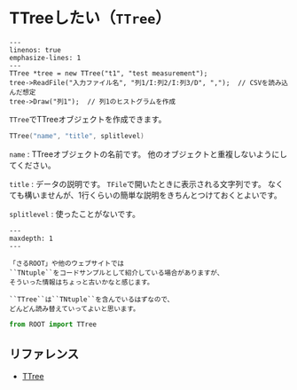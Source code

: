 # TTreeしたい（``TTree``）

```{code-block} cpp
---
linenos: true
emphasize-lines: 1
---
TTree *tree = new TTree("t1", "test measurement");
tree->ReadFile("入力ファイル名", "列1/I:列2/I:列3/D", ",");  // CSVを読み込んだ想定
tree->Draw("列1");  // 列1のヒストグラムを作成
```

``TTree``でTTreeオブジェクトを作成できます。

```cpp
TTree("name", "title", splitlevel)
```

``name``
:   TTreeオブジェクトの名前です。
    他のオブジェクトと重複しないようにしてください。

``title``
:   データの説明です。
    ``TFile``で開いたときに表示される文字列です。
    なくても構いませんが、1行くらいの簡単な説明をきちんとつけておくとよいです。

``splitlevel``
:   使ったことがないです。


```{toctree}
---
maxdepth: 1
---

```

```{note}
「さるROOT」や他のウェブサイトでは
``TNtuple``をコードサンプルとして紹介している場合がありますが、
そういった情報はちょっと古いかなと感じます。

``TTree``は``TNtuple``を含んでいるはずなので、
どんどん読み替えていってよいと思います。
```

```python
from ROOT import TTree
```

## リファレンス

- [TTree](https://root.cern.ch/doc/master/classTTree.html)
